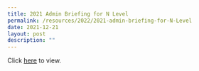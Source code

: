 ```yaml
---
title: 2021 Admin Briefing for N Level
permalink: /resources/2022/2021-admin-briefing-for-N-Level
date: 2021-12-21
layout: post
description: ""
---
```

Click [here](https://montfortsec.moe.edu.sg/qql/slot/u153/2021%20N-Level%20Admin%20Matters_17%20Dec%202021%20Final%20for%20upload.pdf) to view.